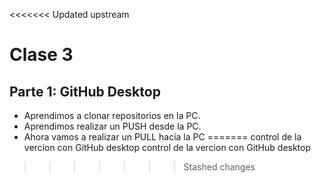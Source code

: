 <<<<<<< Updated upstream
# Clase 3

## Parte 1: GitHub Desktop

- Aprendimos a clonar repositorios en la PC.
- Aprendimos realizar un PUSH desde la PC.
- Ahora vamos a realizar un PULL hacia la PC
=======
control de la vercion con GitHub desktop
control de la vercion con GitHub desktop
>>>>>>> Stashed changes
